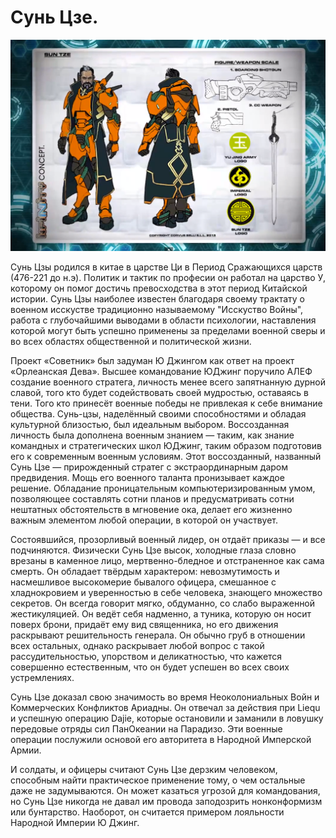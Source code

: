 # Сунь Цзе.
![](sun-tze.png)

Сунь Цзы родился в китае в царстве Ци в Период Сражающихся царств (476-221 до н.э). Политик и тактик по професии он работал на царство У, которому он помог достичь превосходства в этот период Китайской истории. Сунь Цзы наиболее известен благодаря своему трактату о военном исскустве традиционно называемому "Исскуство Войны", работа с глубочайшими выводами в области психологии, наставления которой могут быть успешно применены за пределами военной сверы и во всех областях общественной и политической жизни.

Проект «Советник» был задуман Ю Джингом как ответ на проект «Орлеанская Дева».
Высшее командование ЮДжинг поручило АЛЕФ создание военного стратега, личность менее всего запятнанную дурной славой, того кто будет содействовать своей мудростью, оставаясь в тени. Того кто принесёт военные победы не привлекая к себе внимание общества.
Сунь-цзы, наделённый своими способностями и обладая культурной близостью, был идеальным выбором.
Воссозданная личность была дополнена военным знанием — таким, как знание командных и стратегических школ ЮДжинг, таким образом подготовив его к современным военным условиям.
Этот воссозданный, названный Сунь Цзе — прирожденный стратег с экстраординарным даром предвидения.
Мощь его военного таланта пронизывает каждое решение.
Обладание проницательным компьютеризированным умом, позволяющее составлять сотни планов и предусматривать сотни нештатных обстоятельств в мгновение ока, делает его жизненно важным элементом любой операции, в которой он участвует.

Состоявшийся, прозорливый военный лидер, он отдаёт приказы — и все подчиняются. 
Физически Сунь Цзе высок, холодные глаза словно врезаны в каменное лицо, мертвенно-бледное и отстраненное как сама смерть.
Он обладает твёрдым характером: невозмутимость и насмешливое высокомерие бывалого офицера, смешанное с хладнокровием и уверенностью в себе человека, знающего множество секретов.
Он всегда говорит мягко, обдуманно, со слабо выраженной жестикуляцией. 
Он ведёт себя надменно, а туника, которую он носит поверх брони, придаёт ему вид священника, но его движения раскрывают решительность генерала. Он обычно груб в отношении всех остальных, однако раскрывает любой вопрос с такой рассудительностью, упорством и деликатностью, что кажется совершенно естественным, что он будет успешен во всех своих устремлениях.

Сунь Цзе доказал свою значимость во время Неоколониальных Войн и Коммерческих Конфликтов Ариадны. 
Он отвечал за действия при Liequ и успешную операцию Dajie, которые остановили и заманили в ловушку передовые отряды сил ПанОкеании на Парадизо. 
Эти военные операции послужили основой его авторитета в Народной Имперской Армии.

И солдаты, и офицеры считают Сунь Цзе дерзким человеком, способным найти практическое применение тому, о чем остальные даже не задумываются. 
Он может казаться угрозой для командования, но Сунь Цзе никогда не давал им провода заподозрить нонконформизм или бунтарство. 
Наоборот, он считается примером лояльности Народной Империи Ю Джинг.